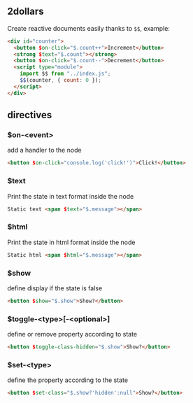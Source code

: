 ## 2dollars

Create reactive documents easily thanks to `$$`, example:

```html
<div id="counter">
  <button $on-click="$.count++">Increment</button>
  <strong $text="$.count"></strong>
  <button $on-click="$.count--">Decrement</button>
  <script type="module">
    import $$ from "../index.js";
    $$(counter, { count: 0 });
  </script>
</div>
```

## directives

### $on-\<event\>

add a handler to the node

```html
<button $on-click="console.log('click!')">Click!</button>
```

### $text

Print the state in text format inside the node

```html
Static text <span $text="$.message"></span>
```

### $html

Print the state in html format inside the node

```html
Static html <span $html="$.message"></span>
```

### $show

define display if the state is false

```html
<button $show="$.show">Show?</button>
```

### $toggle-\<type\>[-\<optional\>]

define or remove property according to state

```html
<button $toggle-class-hidden="$.show">Show?</button>
```

### $set-\<type\>

define the property according to the state

```html
<button $set-class="$.show?'hidden':null">Show?</button>
```
